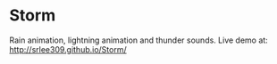 # Storm
Rain animation, lightning animation and thunder sounds. Live demo at: http://srlee309.github.io/Storm/
